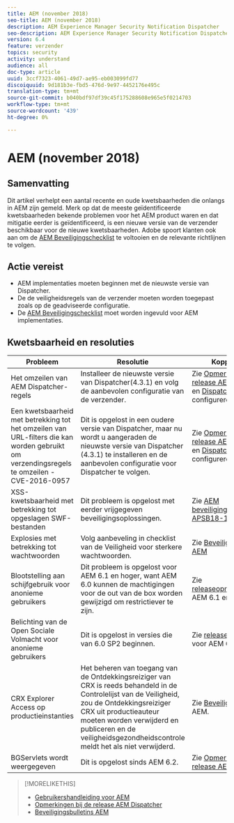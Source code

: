 ```yaml
---
title: AEM (november 2018)
seo-title: AEM (november 2018)
description: AEM Experience Manager Security Notification Dispatcher
seo-description: AEM Experience Manager Security Notification Dispatcher
version: 6.4
feature: verzender
topics: security
activity: understand
audience: all
doc-type: article
uuid: 3ccf7323-4061-49d7-ae95-eb003099fd77
discoiquuid: 9d181b3e-fbd5-476d-9e97-4452176e495c
translation-type: tm+mt
source-git-commit: b040bdf97df39c45f175288608e965e5f0214703
workflow-type: tm+mt
source-wordcount: '439'
ht-degree: 0%

---
```



# AEM (november 2018)

## Samenvatting

Dit artikel verhelpt een aantal recente en oude kwetsbaarheden die onlangs in AEM zijn gemeld. Merk op dat de meeste geïdentificeerde kwetsbaarheden bekende problemen voor het AEM product waren en dat mitigatie eerder is geïdentificeerd, is een nieuwe versie van de verzender beschikbaar voor de nieuwe kwetsbaarheden. Adobe spoort klanten ook aan om de [AEM Beveiligingschecklist](https://helpx.adobe.com/experience-manager/6-5/sites/administering/using/security-checklist.html) te voltooien en de relevante richtlijnen te volgen.

## Actie vereist

* AEM implementaties moeten beginnen met de nieuwste versie van Dispatcher.
* De de veiligheidsregels van de verzender moeten worden toegepast zoals op de geadviseerde configuratie.
* De [AEM Beveiligingschecklist](https://helpx.adobe.com/experience-manager/6-5/sites/administering/using/security-checklist.html) moet worden ingevuld voor AEM implementaties.

## Kwetsbaarheid en resoluties

| Probleem | Resolutie | Koppelingen |
|-------|------------|-------|
| Het omzeilen van AEM Dispatcher-regels | Installeer de nieuwste versie van Dispatcher(4.3.1) en volg de aanbevolen configuratie van de verzender. | Zie [Opmerkingen bij de release AEM Dispatcher](https://helpx.adobe.com/experience-manager/dispatcher/release-notes.html) en [Dispatcher](https://helpx.adobe.com/experience-manager/dispatcher/using/dispatcher-configuration.html) configureren. |
| Een kwetsbaarheid met betrekking tot het omzeilen van URL-filters die kan worden gebruikt om verzendingsregels te omzeilen - CVE-2016-0957 | Dit is opgelost in een oudere versie van Dispatcher, maar nu wordt u aangeraden de nieuwste versie van Dispatcher (4.3.1) te installeren en de aanbevolen configuratie voor Dispatcher te volgen. | Zie [Opmerkingen bij de release AEM Dispatcher](https://helpx.adobe.com/experience-manager/dispatcher/release-notes.html) en [Dispatcher](https://helpx.adobe.com/experience-manager/dispatcher/using/dispatcher-configuration.html) configureren. |
| XSS-kwetsbaarheid met betrekking tot opgeslagen SWF-bestanden | Dit probleem is opgelost met eerder vrijgegeven beveiligingsoplossingen. | Zie [AEM beveiligingsbulletin APSB18-10](https://helpx.adobe.com/security/products/experience-manager/apsb18-10.html). |
| Explosies met betrekking tot wachtwoorden | Volg aanbeveling in checklist van de Veiligheid voor sterkere wachtwoorden. | Zie [Beveiligingschecklist AEM](https://helpx.adobe.com/experience-manager/6-5/sites/administering/using/security-checklist.html) |
| Blootstelling aan schijfgebruik voor anonieme gebruikers | Dit probleem is opgelost voor AEM 6.1 en hoger, want AEM 6.0 kunnen de machtigingen voor de out van de box worden gewijzigd om restrictiever te zijn. | Zie [releaseopmerkingen](https://helpx.adobe.com/experience-manager/aem-previous-versions.html)voor AEM 6.1 en ouder. |
| Belichting van de Open Sociale Volmacht voor anonieme gebruikers | Dit is opgelost in versies die van 6.0 SP2 beginnen. | Zie [releaseopmerkingen](https://helpx.adobe.com/experience-manager/aem-previous-versions.html) voor AEM 6.1 en ouder. |
| CRX Explorer Access op productieinstanties | Het beheren van toegang van de Ontdekkingsreiziger van CRX is reeds behandeld in de Controlelijst van de Veiligheid, zou de Ontdekkingsreiziger CRX uit productieauteur moeten worden verwijderd en publiceren en de veiligheidsgezondheidscontrole meldt het als niet verwijderd. | Zie [Beveiligingschecklist](https://helpx.adobe.com/experience-manager/6-4/sites/administering/using/security-checklist.html) AEM. |
| BGServlets wordt weergegeven | Dit is opgelost sinds AEM 6.2. | Zie [Opmerkingen bij de release AEM 6.2](https://helpx.adobe.com/experience-manager/6-2/release-notes.html) |

>[!MORELIKETHIS]
>
>* [Gebruikershandleiding voor AEM](https://helpx.adobe.com/experience-manager/dispatcher/user-guide.html)
>* [Opmerkingen bij de release AEM Dispatcher](https://helpx.adobe.com/experience-manager/dispatcher/release-notes.html)
>* [Beveiligingsbulletins AEM](https://helpx.adobe.com/security.html#experience-manager)

